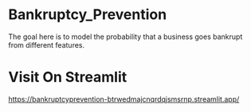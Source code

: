 # Bankruptcy_Prevention

The goal here is to model the probability that a business goes bankrupt from different features.

# Visit On Streamlit

https://bankruptcyprevention-btrwedmajcnqrdqjsmsrnp.streamlit.app/
